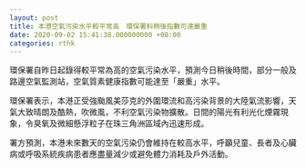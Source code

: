 ```yaml
---
layout: post
title: 本港空氣污染水平較平常高　環保署料稍後指數可達嚴重
date: 2020-09-02 15:41:38.000000000 +08:00
categories: rthk
---
```


環保署自昨日起錄得較平常為高的空氣污染水平，預測今日稍後時間，部分一般及路邊空氣監測站，空氣質素健康指數可能達至「嚴重」水平。

環保署表示，本港正受強颱風美莎克的外圍環流和高污染背景的大陸氣流影響，天氣大致晴朗及酷熱，吹微風，不利空氣污染物擴散。日間的陽光有利光化煙霧現象，令臭氧及微細懸浮粒子在珠三角洲區域內迅速形成。

署方預測，本港未來數天的空氣污染仍會維持在較高水平，呼籲兒童、長者及心臟病或呼吸系統疾病患者應盡量減少或避免體力消耗及戶外活動。
